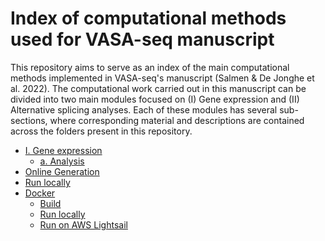 # Index of computational methods used for VASA-seq manuscript



This repository aims to serve as an index of the main computational methods implemented in VASA-seq's manuscript (Salmen &amp; De Jonghe et al. 2022). The computational work carried out in this manuscript can be divided into two main modules focused on (I) Gene expression and (II) Alternative splicing analyses. Each of these modules has several sub-sections, where corresponding material and descriptions are contained across the folders present in this repository. 

<!-- Table of contents -->
- [I. Gene expression](#introduction)
  - [a. Analysis](#Ia_Analysis)
- [Online Generation](#online-generation)
- [Run locally](#run-locally)
- [Docker](#docker)
  - [Build](#build)
  - [Run locally](#run-locally)
  - [Run on AWS Lightsail](#run-on-aws-lightsail)

